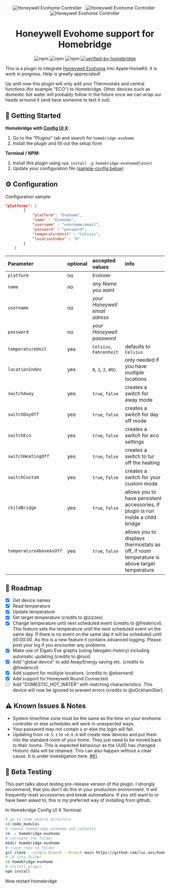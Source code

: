 <span align="center">

![Honeywell Evohome Controller](assets/honeywell_round.png)&nbsp;&nbsp;
![Honeywell Evohome Controller](assets/TCC_EMEA.png)&nbsp;&nbsp;
![Honeywell Evohome Controller](assets/honeywell_evohome.png)

# Honeywell Evohome support for Homebridge
![npm](https://img.shields.io/npm/dt/homebridge-evohome?logo=npm)
![npm](https://img.shields.io/npm/dw/homebridge-evohome?logo=npm)
![npm](https://img.shields.io/npm/v/homebridge-evohome?logo=npm)
[![verified-by-homebridge](https://badgen.net/badge/homebridge/verified/purple)](https://github.com/homebridge/homebridge/wiki/Verified-Plugins)


</span>

This ia a plugin to integrate [Honeywell Evohome](https://getconnected.honeywellhome.com/de/thermostate/evohome) into Apple HomeKit. It is work in progress. Help is greatly appreciated!

Up until now this plugin will only add your Thermostats and central functions (for example "ECO") to Homebridge. Other devices such as domestic hot water will probably follow in the future once we can wrap our heads arround it (and have someone to test it out).

## 🚀 Getting Started

**Homebridge with [Config UI X](https://github.com/oznu/homebridge-config-ui-x):**
1. Go to the "Plugins" tab and search for `homebridge-evohome`
2. Install the plugin and fill out the setup form

**Terminal / NPM:**
1. Install this plugin using `npm install -g homebridge-evohome@latest`
2. Update your configuration file ([sample-config below](https://github.com/luc-ass/homebridge-evohome#%EF%B8%8F-configuration))

## ⚙️ Configuration

Configuration sample:

```json
"platforms": [
        {
            "platform": "Evohome",
            "name" : "Evohome",
            "username" : "username/email",
            "password" : "password",
            "temperatureUnit" : "Celsius",
            "locationIndex" : "0"
        }
    ]
```

| Parameter          | optional | accepted values               | info |
| :--                | :--      | :--                           | :-- |
| `platform`         | no       | `Evohome`                       | |
| `name`             | no       | *any Name you want*           | |
| `username`         | no       | *your Honeywell email adress* | |
| `password`         | no       | *your Honeywell password*     | |
| `temperatureUnit`  | yes      | `Celsius`, `Fahrenheit`           | defaults to `Celsius` |
| `locationIndex`    | yes      | `0`, `1`, `2`, etc.                 | only needed if you have multiple locations |
| `switchAway`       | yes      | `true`,  `false`                   | creates a switch for away mode |
| `switchDayOff`     | yes      | `true`,  `false`                   | creates a switch for day off mode |
| `switchEco`        | yes      | `true`,  `false`                   | creates a switch for eco settings |
| `switchHeatingOff` | yes      | `true`,  `false`                   | creates a switch to tur off the heating |
| `switchCustom`     | yes      | `true`,  `false`                   | creates a switch for your custom mode |
| `childBridge`     | yes      | `true`,  `false`                   | allows you to have persistent accessories, if plugin is run inside a child bridge |
| `temperatureAboveAsOff`     | yes      | `true`,  `false`                   | allows you to displays thermostats as off, if room temperature is above target temperature |


## 📝 Roadmap

- [x] Get device names
- [x] Read temperature
- [x] Update temperature
- [x] Set target temperature (credits to @zizzex)
- [x] Change temperature until next scheduled event (credits to @fredericvl). This feature sets the temperature until the next scheduled event on the same day. If there is no event on the same day it will be scheduled until 00:00:00. As this is a new feature it contains advanced logging. Please post your log if you encounter any problems.
- [x] Make use of Elgato Eve graphs (using fakegato-history) including automatic updating (credits to @rooi)
- [x] Add "global device" to add Away/Energy saving etc. (credits to @fredericvl)
- [x] Add support for multiple locations. (credits to @ebarnard)
- [x] Add support for Honeywell Round Connected
- [ ] Add "DOMESTIC_HOT_WATER" with matching characteristics. This device will now be ignored to prevent errors (credits to @sOckhamSter).

## ⚠️ Known Issues & Notes

- System time/time zone must be the same as the time on your evohome controller or else schedules will work in unexpected ways.
- Your password may not contain `&` or else the login will fail.
- Updating from `<0.5.1` to `>0.6.0` will create new devices and put them into the standard room of your home. They just need to be moved back to their rooms. This is expected behaviour as the UUID has changed. Historic data will be retained. This can also happen without a clear cause. It is under investigation here: [#61](../../issues/61).

## 🧪 Beta Testing

This part talks about testing pre-release version of the plugin. I strongly recommend, that you don't do this in your production environment. It will frequently reset accessories and break automations. If you still want to or have been asked to, this is my preferred way of installing from github:

In Homebridge Config UI X Terminal:

```sh
# go to node module directory
cd node_modules
# remove homebridge-evohome and contents
rm -r homebridge-evohome
# recreate the folder
mkdir homebridge-evohome
# clone repo to folder
git clone --single-branch --branch main https://github.com/luc-ass/homebridge-evohome.git ./homebridge-evohome
# cd into folder
cd homebridge-evohome
# install plugin
npm install
```
Now restart Homebridge

